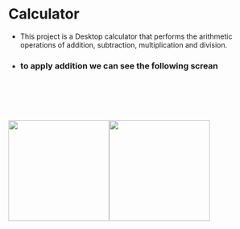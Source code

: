 # Calculator

- This project is a Desktop calculator that performs the arithmetic operations of addition, subtraction, multiplication and division.

* ### to  apply addition we can see the following screan 
 <br> <br> <br> <br>


<img src="Add.jpgg" width="200px" hight="250px"><img src="Add.jpgg" width="200px" hight="250px">






 



